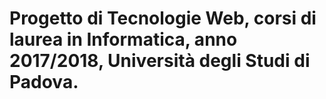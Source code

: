 # Progetto di Tecnologie Web, corsi di laurea in Informatica, anno 2017/2018, Università degli Studi di Padova. 
